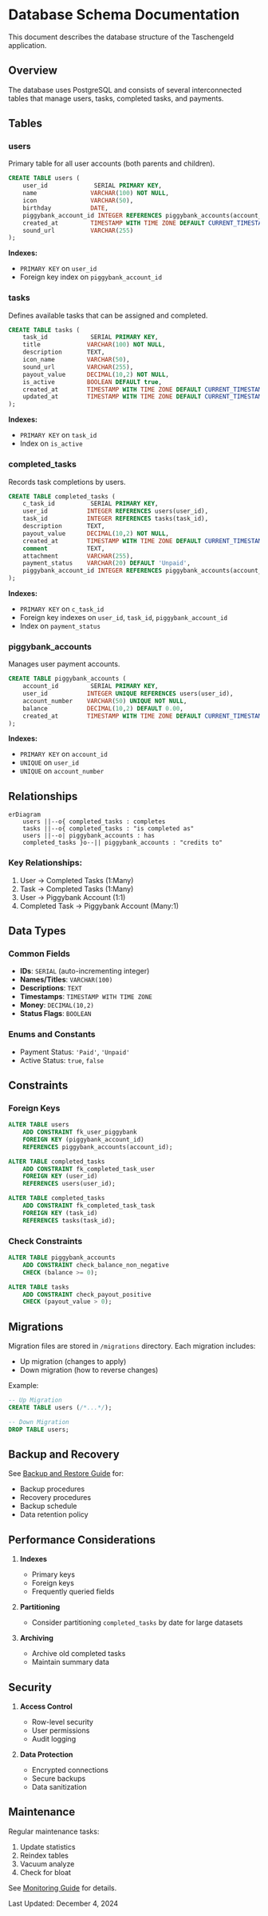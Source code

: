 # Database Schema Documentation

This document describes the database structure of the Taschengeld application.

## Overview

The database uses PostgreSQL and consists of several interconnected tables that manage users, tasks, completed tasks, and payments.

## Tables

### users
Primary table for all user accounts (both parents and children).

```sql
CREATE TABLE users (
    user_id             SERIAL PRIMARY KEY,
    name               VARCHAR(100) NOT NULL,
    icon               VARCHAR(50),
    birthday           DATE,
    piggybank_account_id INTEGER REFERENCES piggybank_accounts(account_id),
    created_at         TIMESTAMP WITH TIME ZONE DEFAULT CURRENT_TIMESTAMP,
    sound_url          VARCHAR(255)
);
```

**Indexes:**
- `PRIMARY KEY` on `user_id`
- Foreign key index on `piggybank_account_id`

### tasks
Defines available tasks that can be assigned and completed.

```sql
CREATE TABLE tasks (
    task_id            SERIAL PRIMARY KEY,
    title             VARCHAR(100) NOT NULL,
    description       TEXT,
    icon_name         VARCHAR(50),
    sound_url         VARCHAR(255),
    payout_value      DECIMAL(10,2) NOT NULL,
    is_active         BOOLEAN DEFAULT true,
    created_at        TIMESTAMP WITH TIME ZONE DEFAULT CURRENT_TIMESTAMP,
    updated_at        TIMESTAMP WITH TIME ZONE DEFAULT CURRENT_TIMESTAMP
);
```

**Indexes:**
- `PRIMARY KEY` on `task_id`
- Index on `is_active`

### completed_tasks
Records task completions by users.

```sql
CREATE TABLE completed_tasks (
    c_task_id          SERIAL PRIMARY KEY,
    user_id           INTEGER REFERENCES users(user_id),
    task_id           INTEGER REFERENCES tasks(task_id),
    description       TEXT,
    payout_value      DECIMAL(10,2) NOT NULL,
    created_at        TIMESTAMP WITH TIME ZONE DEFAULT CURRENT_TIMESTAMP,
    comment           TEXT,
    attachment        VARCHAR(255),
    payment_status    VARCHAR(20) DEFAULT 'Unpaid',
    piggybank_account_id INTEGER REFERENCES piggybank_accounts(account_id)
);
```

**Indexes:**
- `PRIMARY KEY` on `c_task_id`
- Foreign key indexes on `user_id`, `task_id`, `piggybank_account_id`
- Index on `payment_status`

### piggybank_accounts
Manages user payment accounts.

```sql
CREATE TABLE piggybank_accounts (
    account_id         SERIAL PRIMARY KEY,
    user_id           INTEGER UNIQUE REFERENCES users(user_id),
    account_number    VARCHAR(50) UNIQUE NOT NULL,
    balance           DECIMAL(10,2) DEFAULT 0.00,
    created_at        TIMESTAMP WITH TIME ZONE DEFAULT CURRENT_TIMESTAMP
);
```

**Indexes:**
- `PRIMARY KEY` on `account_id`
- `UNIQUE` on `user_id`
- `UNIQUE` on `account_number`

## Relationships

```mermaid
erDiagram
    users ||--o{ completed_tasks : completes
    tasks ||--o{ completed_tasks : "is completed as"
    users ||--o| piggybank_accounts : has
    completed_tasks }o--|| piggybank_accounts : "credits to"
```

### Key Relationships:
1. User → Completed Tasks (1:Many)
2. Task → Completed Tasks (1:Many)
3. User → Piggybank Account (1:1)
4. Completed Task → Piggybank Account (Many:1)

## Data Types

### Common Fields
- **IDs**: `SERIAL` (auto-incrementing integer)
- **Names/Titles**: `VARCHAR(100)`
- **Descriptions**: `TEXT`
- **Timestamps**: `TIMESTAMP WITH TIME ZONE`
- **Money**: `DECIMAL(10,2)`
- **Status Flags**: `BOOLEAN`

### Enums and Constants
- Payment Status: `'Paid'`, `'Unpaid'`
- Active Status: `true`, `false`

## Constraints

### Foreign Keys
```sql
ALTER TABLE users
    ADD CONSTRAINT fk_user_piggybank
    FOREIGN KEY (piggybank_account_id)
    REFERENCES piggybank_accounts(account_id);

ALTER TABLE completed_tasks
    ADD CONSTRAINT fk_completed_task_user
    FOREIGN KEY (user_id)
    REFERENCES users(user_id);

ALTER TABLE completed_tasks
    ADD CONSTRAINT fk_completed_task_task
    FOREIGN KEY (task_id)
    REFERENCES tasks(task_id);
```

### Check Constraints
```sql
ALTER TABLE piggybank_accounts
    ADD CONSTRAINT check_balance_non_negative
    CHECK (balance >= 0);

ALTER TABLE tasks
    ADD CONSTRAINT check_payout_positive
    CHECK (payout_value > 0);
```

## Migrations

Migration files are stored in `/migrations` directory. Each migration includes:
- Up migration (changes to apply)
- Down migration (how to reverse changes)

Example:
```sql
-- Up Migration
CREATE TABLE users (/*...*/);

-- Down Migration
DROP TABLE users;
```

## Backup and Recovery

See [Backup and Restore Guide](../5-maintenance/backup-restore.md) for:
- Backup procedures
- Recovery procedures
- Backup schedule
- Data retention policy

## Performance Considerations

1. **Indexes**
   - Primary keys
   - Foreign keys
   - Frequently queried fields

2. **Partitioning**
   - Consider partitioning `completed_tasks` by date for large datasets

3. **Archiving**
   - Archive old completed tasks
   - Maintain summary data

## Security

1. **Access Control**
   - Row-level security
   - User permissions
   - Audit logging

2. **Data Protection**
   - Encrypted connections
   - Secure backups
   - Data sanitization

## Maintenance

Regular maintenance tasks:
1. Update statistics
2. Reindex tables
3. Vacuum analyze
4. Check for bloat

See [Monitoring Guide](../5-maintenance/monitoring.md) for details.

Last Updated: December 4, 2024 